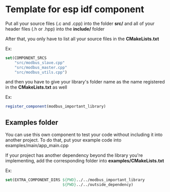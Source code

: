 # Template for esp idf component

Put all your source files (.c and .cpp) into the folder **src/** and all of your header files (.h or .hpp) into the **include/** folder

After that, you only have to list all your source files in the **CMakeLists.txt**

Ex:
```cmake
set(COMPONENT_SRCS
    "src/modbus_slave.cpp"
    "src/modbus_master.cpp"
    "src/modbus_utils.cpp")
```
and then you have to give your library's folder name as the name registered in the **CMakeLists.txt** as well

Ex:

```cmake
register_component(modbus_important_library)
```
## Examples folder

You can use this own component to test your code without including it into another project. To do that, put your example code into examples/main/app_main.cpp

If your project has another dependency beyond the library you're implementing, add the corresponding folder into **examples/CMakeLists.txt**

Ex:
```cmake
set(EXTRA_COMPONENT_DIRS ${PWD}../../modbus_important_library
                         ${PWD}../../outside_dependency)
```
